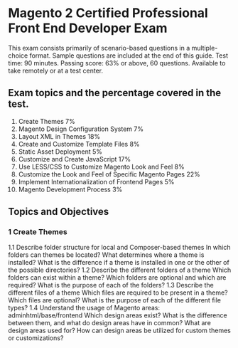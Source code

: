 # Magento 2 Certified Professional Front End Developer Exam

This exam consists primarily of scenario-based questions in a multiple-choice format. Sample questions are included at the end of this guide.
Test time: 90 minutes. Passing score: 63% or above, 60 questions. Available to take remotely or at a test center.

## Exam topics and the percentage covered in the test.
1. Create Themes 7%
2. Magento Design Configuration System 7%
3. Layout XML in Themes 18%
4. Create and Customize Template Files 8%
5. Static Asset Deployment 5%
6. Customize and Create JavaScript 17%
7. Use LESS/CSS to Customize Magento Look and Feel 8%
8. Customize the Look and Feel of Specific Magento Pages 22%
9. Implement Internationalization of Frontend Pages 5%
10. Magento Development Process 3%

## Topics and Objectives

### 1 Create Themes
1.1 Describe folder structure for local and Composer-based themes
In which folders can themes be located? What determines where a theme is installed? What is the difference if a theme is
installed in one or the other of the possible directories?
1.2 Describe the different folders of a theme
Which folders can exist within a theme? Which folders are optional and which are required? What is the purpose of each
of the folders?
1.3 Describe the different files of a theme
Which files are required to be present in a theme? Which files are optional? What is the purpose of each of the different
file types?
1.4 Understand the usage of Magento areas: adminhtml/base/frontend
Which design areas exist? What is the difference between them, and what do design areas have in common? What are
design areas used for? How can design areas be utilized for custom themes or customizations?
